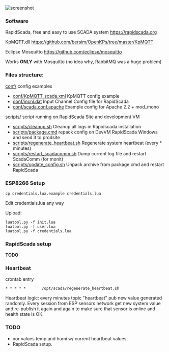 ![screenshot](https://raw.githubusercontent.com/ilyxa/NodeMCU_dht22_MQTT_DeepSleep/master/rapidscada_demo_screenshot.jpg "RapidScada Table Screenshot")

### Software

RapidScada, free and easy to use SCADA system https://rapidscada.org

KpMQTT.dll https://github.com/bersim/OpenKPs/tree/master/KpMQTT

Eclipse Mosquitto https://github.com/eclipse/mosquitto

Works **ONLY** with Mosquitto (no idea why, RabbitMQ was a huge problem)

### Files structure:
[conf/](conf/) config examples
* [conf/KpMQTT_scada.xml](conf/KpMQTT_scada.xml) KpMQTT config example
* [conf/incnl.dat](conf/incnl.dat) Input Channel Config file for RapidScada
* [conf/scada.conf.apache](conf/scada.conf.apache) Example config for Apache 2.2 + mod_mono

[scripts/](scripts/) script running on RapidScada Site and development VM
* [scripts/cleanup.sh](scripts/cleanup.sh) Cleanup all logs in Rapidscada installation
* [scripts/package.cmd](scripts/package.cmd) repack config on DevVM RapidScada Windows and send it to prodsite
* [scripts/regenerate_heartbeat.sh](scripts/regenerate_heartbeat.sh) Regenerate system heartbeat (every * minutes)
* [scripts/restart_scadacomm.sh](scripts/restart_scadacomm.sh) Dump current log file and restart ScadaComm (for monit)
* [scripts/update_config.sh](scripts/update_config.sh) Unpack archive from package.cmd and restart RapidScada

### ESP8266 Setup

```
cp credentials.lua.example credentials.lua
```
Edit credentials.lua any way

Upload: 
```
luatool.py -f init.lua
luatool.py -f user.lua
luatool.py -f credentials.lua
```

### RapidScada setup
**TODO**

### Heartbeat
crontab entry
```
* * * * *       /opt/scada/regenerate_heartbeat.sh
```

Heartbeat logic: every minutes topic "heartbeat" pub new value generated randomly. Every session from ESP sensors network get new system value and re-publish it again and again to make sure that sensor is online and health state is OK. 

### TODO
* xor values temp and humi w/ current heartbeat values.
* RapidScada setup.
